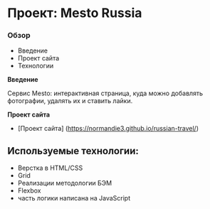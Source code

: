 # Проект: Mesto Russia

### Обзор
* Введение
* Проект сайта
* Технологии

**Введение**

Cервис Mesto: интерактивная страница, куда можно добавлять фотографии, удалять их и ставить лайки.

**Проект сайта**

* [Проект сайта] (https://normandie3.github.io/russian-travel/)

## Используемые технологии:

+ Верстка в HTML/CSS
+ Grid
+ Реализации методологии БЭМ
+ Flexbox
+ часть логики написана на JavaScript
 


